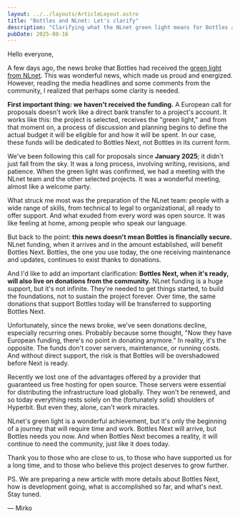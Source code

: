 ```yaml
---
layout: ../../layouts/ArticleLayout.astro
title: "Bottles and NLnet: Let's clarify"
description: "Clarifying what the NLnet green light means for Bottles and why community support remains essential."
pubDate: 2025-08-16
---
```


Hello everyone,

A few days ago, the news broke that Bottles had received the [green light from NLnet](https://usebottles.com/posts/2025-08-04-nlnet-commons-fund/). This was wonderful news, which made us proud and energized. However, reading the media headlines and some comments from the community, I realized that perhaps some clarity is needed.

**First important thing: we haven't received the funding.**
A European call for proposals doesn't work like a direct bank transfer to a project's account. It works like this: the project is selected, receives the "green light," and from that moment on, a process of discussion and planning begins to define the actual budget it will be eligible for and how it will be spent. In our case, these funds will be dedicated to Bottles Next, not Bottles in its current form.

We've been following this call for proposals since **January 2025**; it didn't just fall from the sky. It was a long process, involving writing, revisions, and patience. When the green light was confirmed, we had a meeting with the NLnet team and the other selected projects. It was a wonderful meeting, almost like a welcome party.

What struck me most was the preparation of the NLnet team: people with a wide range of skills, from technical to legal to organizational, all ready to offer support. And what exuded from every word was open source. It was like feeling at home, among people who speak our language.

But back to the point: **this news doesn't mean Bottles is financially secure.**
NLnet funding, when it arrives and in the amount established, will benefit Bottles Next. Bottles, the one you use today, the one receiving maintenance and updates, continues to exist thanks to donations.

And I'd like to add an important clarification: **Bottles Next, when it's ready, will also live on donations from the community.** NLnet funding is a huge support, but it's not infinite. They're needed to get things started, to build the foundations, not to sustain the project forever. Over time, the same donations that support Bottles today will be transferred to supporting Bottles Next.

Unfortunately, since the news broke, we've seen donations decline, especially recurring ones. Probably because some thought, "Now they have European funding, there's no point in donating anymore." In reality, it's the opposite. The funds don't cover servers, maintenance, or running costs. And without direct support, the risk is that Bottles will be overshadowed before Next is ready.

Recently we lost one of the advantages offered by a provider that guaranteed us free hosting for open source. Those servers were essential for distributing the infrastructure load globally. They won't be renewed, and so today everything rests solely on the (fortunately solid) shoulders of Hyperbit. But even they, alone, can't work miracles.

NLnet's green light is a wonderful achievement, but it's only the beginning of a journey that will require time and work. Bottles Next will arrive, but Bottles needs you now. And when Bottles Next becomes a reality, it will continue to need the community, just like it does today.

Thank you to those who are close to us, to those who have supported us for a long time, and to those who believe this project deserves to grow further.

PS. We are preparing a new article with more details about Bottles Next, how is development going, what is accomplished so far, and what's next. Stay tuned.

— Mirko
